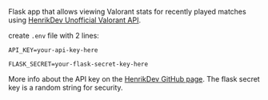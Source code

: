 Flask app that allows viewing Valorant stats for recently played matches using [HenrikDev Unofficial Valorant API](https://github.com/Henrik-3/unofficial-valorant-api).

create `.env` file with 2 lines:

`API_KEY=your-api-key-here`

`FLASK_SECRET=your-flask-secret-key-here`

More info about the API key on the [HenrikDev GitHub page](https://github.com/Henrik-3/unofficial-valorant-api). The flask secret key is a random string for security.

